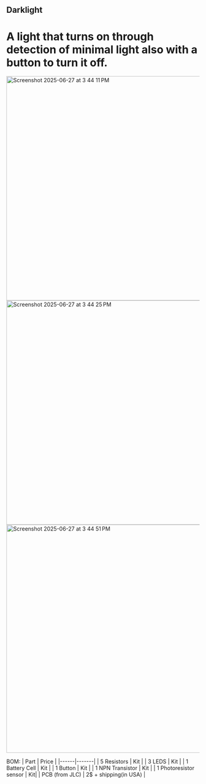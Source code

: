 ## Darklight

# A light that turns on through detection of minimal light also with a button to turn it off.
<img width="585" alt="Screenshot 2025-06-27 at 3 44 11 PM" src="https://github.com/user-attachments/assets/d60a03fe-782a-4233-8178-faa08b520236" />

<img width="585" alt="Screenshot 2025-06-27 at 3 44 25 PM" src="https://github.com/user-attachments/assets/74fee938-fb4e-4e32-8611-1c2283f4a5aa" />

<img width="595" alt="Screenshot 2025-06-27 at 3 44 51 PM" src="https://github.com/user-attachments/assets/faff926e-f0fe-495e-bb59-0422b0c377a7" />

BOM:
| Part | Price |
|------|-------|
| 5 Resistors | Kit |
| 3 LEDS | Kit |
| 1 Battery Cell | Kit |
| 1 Button | Kit |
| 1 NPN Transistor | Kit |
| 1 Photoresistor sensor | Kit|
| PCB (from JLC) | 2$ + shipping(in USA) |
